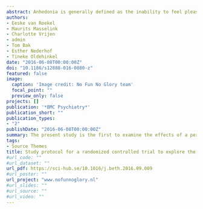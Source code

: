 ```yaml
---
abstract: Anhedonia is generally defined as the inability to feel pleasure in response to experiences that are usually enjoyable. Anhedonia is one of the two core symptoms of depression and is a major public health concern. Anhedonia has proven particularly difficult to counteract and predicts poor treatment response generally. It has often been hypothesized that anhedonia can be deterred by a healthy lifestyle. However, it is quite unlikely that a one-size-fits-all approach will be effective for everyone. In this study the effects of personalized lifestyle advice based on observed individual patterns of lifestyle behaviors and experienced pleasure will be examined. Further, we will explore whether a tandem skydive following the personalized lifestyle advice positively influences anhedonic young adults' abilities to carry out the recommended lifestyle changes, and whether this ultimately improves their self-reported pleasure. Methods - Our study design is an exploratory intervention study, preceded by a cross-sectional survey as a screening instrument. For the survey, 2000 young adults (18-24 years old) will be selected from the general population. Based on survey outcomes, 72 individuals (36 males and 36 females) with persistent anhedonia (i.e., more than two months) and 60 individuals (30 males and 30 females) without anhedonia (non-anhedonic control group) will be selected for the intervention study. The non-anhedonic control group will fill out momentary assessments of pleasure and lifestyle behaviors three times a day, for one month. The anhedonic individuals will fill out momentary assessments for three consecutive months. After the first month, the anhedonic individuals will be randomly assigned to (1) no intervention, (2) lifestyle advice only, (3) lifestyle advice plus tandem skydive. The personalized lifestyle advice is based on patterns observed in the first month. Discussion - The present study is the first to examine the effects of a personalized lifestyle advice and tandem skydive on pleasure in anhedonic young adults. Results of the present study may improve treatment for anhedonia, if the interventions are found to be effective. 
authors:
- Eeske van Roekel
- Maurits Masselink
- Charlotte Vrijen 
- admin
- Tom Bak 
- Esther Nederhof
- Tineke Oldehinkel
date: "2016-06-08T00:00:00Z"
doi: "10.1186/s12888-016-0880-z"
featured: false
image:
  caption: 'Image credit: No Fun No Glory team'
  focal_point: ""
  preview_only: false
projects: []
publication: '*BMC Psychiatry*'
publication_short: ""
publication_types:
- "2"
publishDate: "2016-06-08T00:00:00Z"
summary: The present study is the first to examine the effects of a personalized lifestyle advice and tandem skydive on pleasure in anhedonic young adults. Results of the present study may improve treatment for anhedonia, if the interventions are found to be effective. 
tags:
- Source Themes
title: Study protocol for a randomized controlled trial to explore the effects of personalized lifestyle advices and tandem skydives on pleasure in anhedonic young adults
#url_code: ""
#url_dataset: ""
url_pdf: https://sci-hub.se/10.1016/j.beth.2016.09.009
#url_poster: ""
url_project: "www.nofunnoglory.nl"
#url_slides: ""
#url_source: ""
#url_video: ""
---
```

